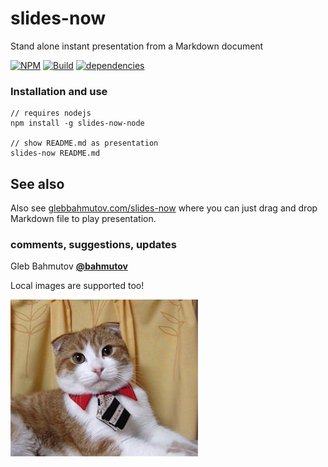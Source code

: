 # slides-now

Stand alone instant presentation from a Markdown document




[![NPM][slides-now-node-icon]][slides-now-node-url]
[![Build][slides-now-node-ci-image]][slides-now-node-ci-url]
[![dependencies][slides-now-node-deps-image]][slides-now-node-deps-url]

### Installation and use

	// requires nodejs
	npm install -g slides-now-node

	// show README.md as presentation
	slides-now README.md

## See also

Also see [glebbahmutov.com/slides-now](http://glebbahmutov.com/slides-now/)
where you can just drag and drop Markdown file to play presentation.

### comments, suggestions, updates

Gleb Bahmutov **[@bahmutov](https://twitter.com/bahmutov)**


Local images are supported too!

![cat businessman](images/cat-businessman.jpg)

[slides-now-node-icon]: https://nodei.co/npm/slides-now-node.png?downloads=true
[slides-now-node-url]: https://npmjs.org/package/slides-now-node
[slides-now-node-ci-image]: https://secure.travis-ci.org/bahmutov/slides-now-node.png?branch=master
[slides-now-node-ci-url]: http://travis-ci.org/#!/bahmutov/slides-now-node
[slides-now-node-deps-image]: https://david-dm.org/bahmutov/slides-now-node.png
[slides-now-node-deps-url]: https://david-dm.org/bahmutov/slides-now-node

